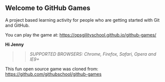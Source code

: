## Welcome to GitHub Games

A project based learning activity for people who are getting started with Git and GitHub.

You can play the game at: https://opsgilityschool.github.io/github-games/

**Hi Jenny**

>> _*SUPPORTED BROWSERS*: Chrome, Firefox, Safari, Opera and IE9+_

This fun open source game was cloned from: https://github.com/githubschool/github-games
